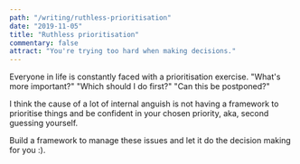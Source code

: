 ```yaml
---
path: "/writing/ruthless-prioritisation"
date: "2019-11-05"
title: "Ruthless prioritisation"
commentary: false
attract: "You're trying too hard when making decisions."
---
```

Everyone in life is constantly faced with a prioritisation exercise.  "What's more important?"  "Which should I do first?" "Can this be postponed?"

I think the cause of a lot of internal anguish is not having a framework to prioritise things and be confident in your chosen priority, aka, second guessing yourself.

Build a framework to manage these issues and let it do the decision making for you :).